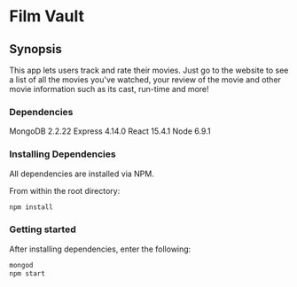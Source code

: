 # Film Vault #

## Synopsis
This app lets users track and rate their movies. Just go to the website to see a list of all the movies you've watched, your review of the movie and other movie information such as its cast, run-time and more!

### Dependencies
MongoDB 2.2.22
Express 4.14.0
React 15.4.1
Node 6.9.1

### Installing Dependencies
All dependencies are installed via NPM.

From within the root directory:

```sh
npm install
```

### Getting started
After installing dependencies, enter the following:

```sh
mongod
npm start
```
